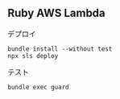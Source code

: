 ## Ruby AWS Lambda

デプロイ
```
bundle install --without test
npx sls deploy
```

テスト
```
bundle exec guard
```
